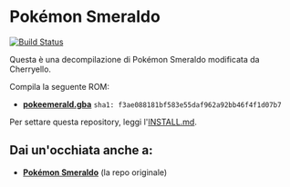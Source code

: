 # Pokémon Smeraldo

[![Build Status][travis-badge]][travis]

[travis]: https://travis-ci.org/pret/pokeemerald
[travis-badge]: https://travis-ci.org/pret/pokeemerald.svg?branch=master

Questa è una decompilazione di Pokémon Smeraldo modificata da Cherryello.

Compila la seguente ROM:

* [**pokeemerald.gba**](https://datomatic.no-intro.org/index.php?page=show_record&s=23&n=1961) `sha1: f3ae088181bf583e55daf962a92bb46f4f1d07b7`

Per settare questa repository, leggi l'[INSTALL.md](INSTALL.md).


## Dai un'occhiata anche a:

* [**Pokémon Smeraldo**](https://github.com/pret/pokeemerald) (la repo originale)
